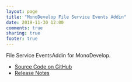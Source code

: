 ```yaml
---
layout: page
title: "MonoDevelop File Service Events Addin"
date: 2019-11-30 12:00
comments: true
sharing: true
footer: true
---
```



File Service EventsAddin for MonoDevelop.

 * [Source Code on GitHub](https://github.com/mrward/monodevelop-file-service-events-addin)
 * [Release Notes](Releases/)
 